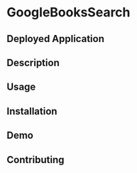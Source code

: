 # GoogleBooksSearch

## Deployed Application

## Description

## Usage

## Installation

## Demo

## Contributing


